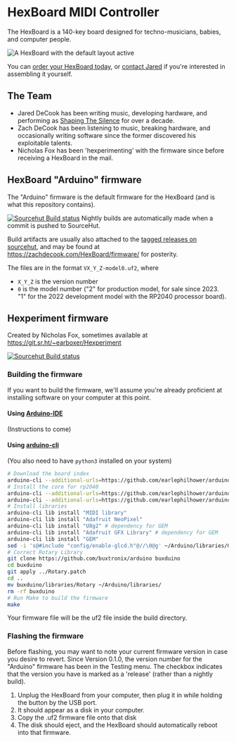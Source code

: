 # HexBoard MIDI Controller

The HexBoard is a 140-key board designed for techno-musicians, babies, and computer people.

![A HexBoard with the default layout active](https://shapingthesilence.com/wp-content/uploads/2023/05/IMG_7850-scaled-e1683770617108.jpeg)

You can [order your HexBoard today](https://shapingthesilence.com/tech/hexboard-midi-controller/),
or [contact Jared](mailto:jared@shapingthesilence.com) if you're interested in assembling it yourself.

## The Team
* Jared DeCook has been writing music, developing hardware, and performing as [Shaping The Silence](https://shapingthesilence.com/) for over a decade.
* Zach DeCook has been listening to music, breaking hardware, and occasionally writing software since the former discovered his exploitable talents.
* Nicholas Fox has been 'hexperimenting' with the firmware since before receiving a HexBoard in the mail.

## HexBoard "Arduino" firmware

The "Arduino" firmware is the default firmware for the HexBoard (and is what this repository contains).

[![Sourcehut Build status](https://builds.sr.ht/~earboxer/HexBoard/commits/.svg)](https://builds.sr.ht/~earboxer/HexBoard/commits/?) Nightly builds are automatically made when a commit is pushed to SourceHut.

Build artifacts are usually also attached to the [tagged releases on sourcehut](https://git.sr.ht/~earboxer/HexBoard/refs), and may be found at https://zachdecook.com/HexBoard/firmware/ for posterity.

The files are in the format `VX_Y_Z-model0.uf2`, where
* `X_Y_Z` is the version number
* `0` is the model number ("2" for production model, for sale since 2023. "1" for the 2022 development model with the RP2040 processor board).

## Hexperiment firmware

Created by Nicholas Fox, sometimes available at https://git.sr.ht/~earboxer/Hexperiment

[![Sourcehut Build status](https://builds.sr.ht/~earboxer/Hexperiment/commits/.svg)](https://builds.sr.ht/~earboxer/Hexperiment/commits/?)

### Building the firmware

If you want to build the firmware,
we'll assume you're already proficient at installing software on your computer at this point.

#### Using [Arduino-IDE](https://www.arduino.cc/en/software)

(Instructions to come)

#### Using [arduino-cli](https://arduino.github.io/arduino-cli/latest/)

(You also need to have `python3` installed on your system)

```sh
# Download the board index
arduino-cli --additional-urls=https://github.com/earlephilhower/arduino-pico/releases/download/global/package_rp2040_index.json core update-index
# Install the core for rp2040
arduino-cli --additional-urls=https://github.com/earlephilhower/arduino-pico/releases/download/global/package_rp2040_index.json core download rp2040:rp2040
arduino-cli --additional-urls=https://github.com/earlephilhower/arduino-pico/releases/download/global/package_rp2040_index.json core install rp2040:rp2040
# Install libraries
arduino-cli lib install "MIDI library"
arduino-cli lib install "Adafruit NeoPixel"
arduino-cli lib install "U8g2" # dependency for GEM
arduino-cli lib install "Adafruit GFX Library" # dependency for GEM
arduino-cli lib install "GEM"
sed -i 's@#include "config/enable-glcd.h"@//\0@g' ~/Arduino/libraries/GEM/src/config.h # remove dependency from GEM
# Correct Rotary Library
git clone https://github.com/buxtronix/arduino buxduino
cd buxduino
git apply ../Rotary.patch
cd ..
mv buxduino/libraries/Rotary ~/Arduino/libraries/
rm -rf buxduino
# Run Make to build the firmware
make
```
Your firmware file will be the uf2 file inside the build directory.

### Flashing the firmware

Before flashing, you may want to note your current firmware version in case you desire to revert.
Since Version 0.1.0, the version number for the "Arduino" firmware has been in the Testing menu. The checkbox indicates that the version you have is marked as a 'release' (rather than a nightly build).

1. Unplug the HexBoard from your computer, then plug it in while holding the button by the USB port.
2. It should appear as a disk in your computer.
3. Copy the .uf2 firmware file onto that disk
4. The disk should eject, and the HexBoard should automatically reboot into that firmware.
